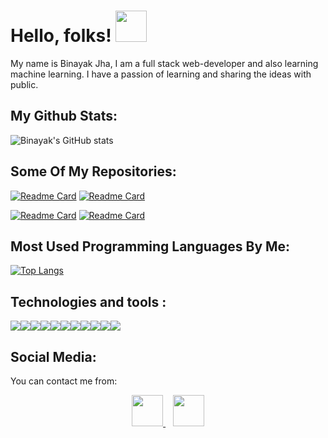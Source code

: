 # Hello, folks! <img src="https://raw.githubusercontent.com/MartinHeinz/MartinHeinz/master/wave.gif" width="50px">

<p>My name is Binayak Jha, I am a full stack web-developer and also learning machine learning. I have a passion of learning and sharing the ideas with public.

  

## My Github Stats:

![Binayak's GitHub stats](https://github-readme-stats.vercel.app/api?username=BinayakJha&show_icons=true&theme=radical)

## Some Of My Repositories:

[![Readme Card](https://github-readme-stats.vercel.app/api/pin/?username=BinayakJha&repo=search-engine&show_owner)](https://github.com/BinayakJha/search-engine) [![Readme Card](https://github-readme-stats.vercel.app/api/pin/?username=BinayakJha&repo=autoplot-web)](https://github.com/BinayakJha/autoplot-web)

[![Readme Card](https://github-readme-stats.vercel.app/api/pin/?username=BinayakJha&repo=assistant)](https://github.com/BinayakJha/assistant) [![Readme Card](https://github-readme-stats.vercel.app/api/pin/?username=BinayakJha&repo=machinelearning)](https://github.com/BinayakJha/machinelearning)

## Most Used Programming Languages By Me:

[![Top Langs](https://github-readme-stats.vercel.app/api/top-langs/?username=BinayakJha&langs_count=7)](https://github.com/BinayakJha)

## Technologies and tools :

![](https://img.shields.io/badge/OS-MACOS-informational?style=flat&logo=apple&logoColor=white&color=2bbc8a)![](https://img.shields.io/badge/OS-Linux-informational?style=flat&logo=linux&logoColor=white&color=2bbc8a)![](https://img.shields.io/badge/Code-Python-informational?style=flat&logo=python&logoColor=white&color=2bbc8a)![](https://img.shields.io/badge/Code-Javascript-informational?style=flat&logo=javascript&logoColor=white&color=2bbc8a)![](https://img.shields.io/badge/Code-HTML-informational?style=flat&logo=HTML&logoColor=white&color=2bbc8a)![](https://img.shields.io/badge/Code-CSS-informational?style=flat&logo=css&logoColor=white&color=2bbc8a)![](https://img.shields.io/badge/Code-Bootstrap-informational?style=flat&logo=bootstrap&logoColor=white&color=2bbc8a)![](https://img.shields.io/badge/Code-Django-informational?style=flat&logo=django&logoColor=white&color=2bbc8a)![](https://img.shields.io/badge/Tools-MySQLite-informational?style=flat&logo=sqlite&logoColor=white&color=2bbc8a)![](https://img.shields.io/badge/Shell-Bash-informational?style=flat&logo=git&logoColor=white&color=2bbc8a)![](https://img.shields.io/badge/Tools-Github-informational?style=flat&logo=github&logoColor=white&color=2bbc8a)

## Social Media:

You can contact me from:

<center>
 <a href="https://www.facebook.com/binayak.jha.py/">
   <img src="https://cdn.freebiesupply.com/images/large/2x/facebook-logo-circle.png" width="50px">
 </a>&nbsp;&nbsp;
 <a href="mailto:jha36binayak@gmail.com">
  <img src="https://upload.wikimedia.org/wikipedia/commons/thumb/7/7e/Gmail_icon_%282020%29.svg/100px-Gmail_icon_%282020%29.svg.png" width="50px">
 </a>
 </center>

